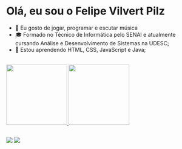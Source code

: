 <h1> Olá, eu sou o Felipe Vilvert Pilz </h1>

- 👀 Eu gosto de jogar, programar e escutar música
- ‍🎓 Formado no Técnico de Informática pelo SENAI e atualmente cursando Análise e Desenvolvimento de Sistemas na UDESC;
- 🌱 Estou aprendendo HTML, CSS, JavaScript e Java;<br><br>

<div>
  <a href="https://github.com/felipepilz">
  <img height="160em" src="https://github-readme-stats.vercel.app/api?username=felipepilz&show_icons=true&theme=tokyonight&include_all_commits=true&count_private=true"/>
  <img height="160em" src="https://github-readme-stats.vercel.app/api/top-langs/?username=felipepilz&layout=compact&langs_count=7&theme=tokyonight"/>
</div>

 ##
<div> 
  <a href = "mailto:felipevilvertpilz@gmail.com"><img src="https://img.shields.io/badge/-Gmail-%23333?style=for-the-badge&logo=gmail&logoColor=white" target="_blank"></a>
  <a href="https://www.linkedin.com/in/felipe-vilvert-pilz-b623a6197" target="_blank"><img src="https://img.shields.io/badge/-LinkedIn-%230077B5?style=for-the-badge&logo=linkedin&logoColor=white" target="_blank"></a> 
</div>


